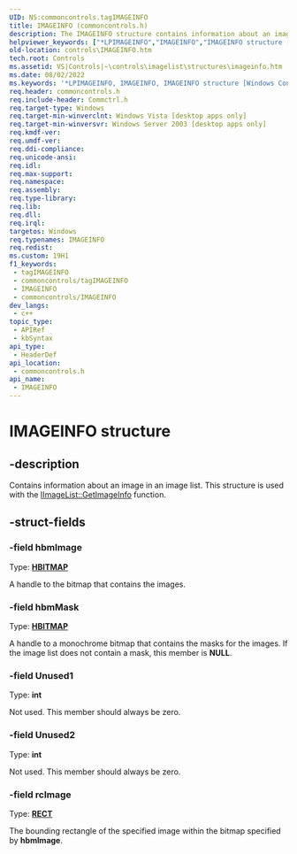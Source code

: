 ```yaml
---
UID: NS:commoncontrols.tagIMAGEINFO
title: IMAGEINFO (commoncontrols.h)
description: The IMAGEINFO structure contains information about an image in an image list and is used with the IImageList::GetImageInfo function. 
helpviewer_keywords: ["*LPIMAGEINFO","IMAGEINFO","IMAGEINFO structure [Windows Controls]","LPIMAGEINFO","LPIMAGEINFO structure pointer [Windows Controls]","_win32_IMAGEINFO","_win32_IMAGEINFO_cpp","commoncontrols/IMAGEINFO","commoncontrols/LPIMAGEINFO","controls.IMAGEINFO","controls._win32_IMAGEINFO"]
old-location: controls\IMAGEINFO.htm
tech.root: Controls
ms.assetid: VS|Controls|~\controls\imagelist\structures\imageinfo.htm
ms.date: 08/02/2022
ms.keywords: '*LPIMAGEINFO, IMAGEINFO, IMAGEINFO structure [Windows Controls], LPIMAGEINFO, LPIMAGEINFO structure pointer [Windows Controls], _win32_IMAGEINFO, _win32_IMAGEINFO_cpp, commoncontrols/IMAGEINFO, commoncontrols/LPIMAGEINFO, controls.IMAGEINFO, controls._win32_IMAGEINFO'
req.header: commoncontrols.h
req.include-header: Commctrl.h
req.target-type: Windows
req.target-min-winverclnt: Windows Vista [desktop apps only]
req.target-min-winversvr: Windows Server 2003 [desktop apps only]
req.kmdf-ver: 
req.umdf-ver: 
req.ddi-compliance: 
req.unicode-ansi: 
req.idl: 
req.max-support: 
req.namespace: 
req.assembly: 
req.type-library: 
req.lib: 
req.dll: 
req.irql: 
targetos: Windows
req.typenames: IMAGEINFO
req.redist: 
ms.custom: 19H1
f1_keywords:
 - tagIMAGEINFO
 - commoncontrols/tagIMAGEINFO
 - IMAGEINFO
 - commoncontrols/IMAGEINFO
dev_langs:
 - c++
topic_type:
 - APIRef
 - kbSyntax
api_type:
 - HeaderDef
api_location:
 - commoncontrols.h
api_name:
 - IMAGEINFO
---
```


# IMAGEINFO structure


## -description

Contains information about an image in an image list. This structure is used with the <a href="/windows/desktop/api/commoncontrols/nf-commoncontrols-iimagelist-getimageinfo">IImageList::GetImageInfo</a> function.

## -struct-fields

### -field hbmImage

Type: <b><a href="/windows/desktop/WinProg/windows-data-types">HBITMAP</a></b>

A handle to the bitmap that contains the images.

### -field hbmMask

Type: <b><a href="/windows/desktop/WinProg/windows-data-types">HBITMAP</a></b>

A handle to a monochrome bitmap that contains the masks for the images. If the image list does not contain a mask, this member is <b>NULL</b>.

### -field Unused1

Type: <b>int</b>

Not used. This member should always be zero.

### -field Unused2

Type: <b>int</b>

Not used. This member should always be zero.

### -field rcImage

Type: <b><a href="/windows/desktop/api/windef/ns-windef-rect">RECT</a></b>

The bounding rectangle of the specified image within the bitmap specified by 
					<b>hbmImage</b>.
